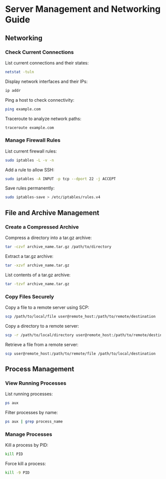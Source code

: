 # Server Management and Networking Guide

## Networking

### Check Current Connections
List current connections and their states:
```bash
netstat -tuln
```

Display network interfaces and their IPs:
```bash
ip addr
```

Ping a host to check connectivity:
```bash
ping example.com
```

Traceroute to analyze network paths:
```bash
traceroute example.com
```

### Manage Firewall Rules
List current firewall rules:
```bash
sudo iptables -L -v -n
```

Add a rule to allow SSH:
```bash
sudo iptables -A INPUT -p tcp --dport 22 -j ACCEPT
```

Save rules permanently:
```bash
sudo iptables-save > /etc/iptables/rules.v4
```

## File and Archive Management

### Create a Compressed Archive
Compress a directory into a tar.gz archive:
```bash
tar -czvf archive_name.tar.gz /path/to/directory
```

Extract a tar.gz archive:
```bash
tar -xzvf archive_name.tar.gz
```

List contents of a tar.gz archive:
```bash
tar -tzvf archive_name.tar.gz
```

### Copy Files Securely
Copy a file to a remote server using SCP:
```bash
scp /path/to/local/file user@remote_host:/path/to/remote/destination
```

Copy a directory to a remote server:
```bash
scp -r /path/to/local/directory user@remote_host:/path/to/remote/destination
```

Retrieve a file from a remote server:
```bash
scp user@remote_host:/path/to/remote/file /path/to/local/destination
```

## Process Management

### View Running Processes
List running processes:
```bash
ps aux
```

Filter processes by name:
```bash
ps aux | grep process_name
```

### Manage Processes
Kill a process by PID:
```bash
kill PID
```

Force kill a process:
```bash
kill -9 PID
```